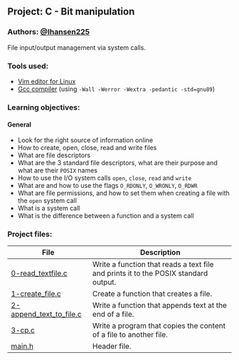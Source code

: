 ## Project: C - Bit manipulation
### Authors: [@Ihansen225](https://www.github.com/Ihansen225)
File input/output management via system calls.
### Tools used:
- [Vim editor for Linux](https://www.vim.org/)
- [Gcc compiler](https://gcc.gnu.org/) (using `-Wall -Werror -Wextra -pedantic -std=gnu89`)

### Learning objectives:
#### General
-   Look for the right source of information online
-   How to create, open, close, read and write files
-   What are file descriptors
-   What are the 3 standard file descriptors, what are their purpose and what are their `POSIX` names
-   How to use the I/O system calls `open`, `close`, `read` and `write`
-   What are and how to use the flags `O_RDONLY`, `O_WRONLY`, `O_RDWR`
-   What are file permissions, and how to set them when creating a file with the `open` system call
-   What is a system call
-   What is the difference between a function and a system call

### Project files:
| File                                                                                                                                          | Description                                                                         |
| --------------------------------------------------------------------------------------------------------------------------------------------- | ----------------------------------------------------------------------------------- |
| [0-read\_textfile.c](https://github.com/IHansen225/holbertonschool-low_level_programming/blob/master/file_io/0-read_textfile.c)               | Write a function that reads a text file and prints it to the POSIX standard output. |
| [1-create\_file.c](https://github.com/IHansen225/holbertonschool-low_level_programming/blob/master/file_io/1-create_file.c)                   | Create a function that creates a file.                                              |
| [2-append\_text\_to\_file.c](https://github.com/IHansen225/holbertonschool-low_level_programming/blob/master/file_io/2-append_text_to_file.c) | Write a function that appends text at the end of a file.                            |
| [3-cp.c](https://github.com/IHansen225/holbertonschool-low_level_programming/blob/master/file_io/3-cp.c)                                      | Write a program that copies the content of a file to another file.                  |
| [main.h](https://github.com/IHansen225/holbertonschool-low_level_programming/blob/master/file_io/main.h)                                      | Header file.                                                                        |

